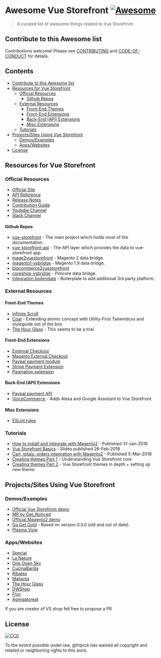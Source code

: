 
# Awesome Vue Storefront [![Awesome](https://cdn.rawgit.com/sindresorhus/awesome/d7305f38d29fed78fa85652e3a63e154dd8e8829/media/badge.svg)](https://github.com/sindresorhus/awesome)

> A curated list of awesome things related to Vue Storefront.


## Contribute to this Awesome list

Contributions welcome! Please see [CONTRIBUTING](https://github.com/frqnck/awesome-vue-storefront/blob/master/CONTRIBUTING.md) and [CODE-OF-CONDUCT](https://github.com/frqnck/awesome-vue-storefront/blob/master/CODE-OF-CONDUCT.md) for details.


## Contents

  - [Contribute to this Awesome list](#contribute-to-this-awesome-list)
  - [Resources for Vue Storefront](#resources-for-vue-storefront)
    - [Official Resources](#official-resources)
      - [Github Repos](#github-repos)
    - [External Resources](#external-resources)
      - [Front-End Themes](#front-end-themes)
      - [Front-End Extensions](#front-end-extensions)
      - [Back-End (API) Extensions](#back-end-api-extensions)
      - [Misc Extensions](#misc-extensions)
    - [Tutorials](#tutorials)
  - [Projects/Sites Using Vue Storefront](#projectssites-using-vue-storefront)
    - [Demos/Examples](#demosexamples)
    - [Apps/Websites](#appswebsites)
  - [License](#license)


## Resources for Vue Storefront

### Official Resources
  - [Official Site](https://www.vuestorefront.io)
  - [API Reference](https://github.com/DivanteLtd/vue-storefront/tree/master/doc)
  - [Release Notes](https://github.com/DivanteLtd/vue-storefront/releases)
  - [Contribution Guide](https://github.com/DivanteLtd/vue-storefront/blob/master/CONTRIBUTING.md)
  - [Youtube Channel](https://www.youtube.com/channel/UCkm1F3Cglty3CE1QwKQUhhg)
  - [Slack Channel](https://vuestorefront.slack.com)
#### Github Repos
  - [vue-storefront](https://github.com/DivanteLtd/vue-storefront) - The main project which holds most of the documentation.
  - [vue-storefront-api](https://github.com/DivanteLtd/vue-storefront-api) - The API layer which provides the data to vue-storefront app.
  - [mage2vuestorefront](https://github.com/DivanteLtd/mage2vuestorefront) - Magento 2 data bridge.
  - [magento1-vsbridge](https://github.com/DivanteLtd/magento1-vsbridge) - Magento 1.9 data bridge. 
  - [bigcommerce2vuestorefront](https://github.com/DivanteLtd/bigcommerce2vuestorefront)
  - [coreshop-vsbridge](https://github.com/DivanteLtd/coreshop-vsbridge) - Pimcore data bridge.
  - [Integration boilerplate](https://github.com/DivanteLtd/vue-storefront-integration-boilerplate) - Boilerplate to add additional 3rd party platform.

### External Resources

#### Front-End Themes
  - [Infinite Scroll](https://github.com/woked/vue-storefront-infinite-scroll-theme)
  - [Coat](https://github.com/dimasch/vsf-theme-coat) - Extending atomic concept with Utility-First Tailwindcss and styleguide out of the box
  - [The Hour Glass](https://github.com/thanhcao/vue-storefront-demo) - This seems to be a trial.

#### Front-End Extensions
  - [External Checkout](https://github.com/filrak/vsf-external-checkout)
  - [Magento External Checkout](https://github.com/DivanteLtd/magento2-external-checkout)
  - [Paypal payment module](https://github.com/develodesign/vsf-payment-paypal)
  - [Stripe Payment Extension](https://github.com/develodesign/vsf-payment-stripe)
  - [Pagination extension](https://github.com/bitbull-team/vue-storefront-pagination)

#### Back-End (API) Extensions
  - [Paypal payment API](https://github.com/develodesign/vsf-payment-paypal-api)
  - [VoiceCommerce](https://github.com/upsidelab/voicecommerce) - Adds Alexa and Google Assistant to Vue Storefront.

#### Misc Extensions
  - [ESLint rules](https://github.com/DavidRouyer/eslint-plugin-vue-storefront)

### Tutorials
  - [How to install and integrate with Magento2](https://medium.com/@piotrkarwatka/vue-storefront-how-to-install-and-integrate-with-magento2-227767dd65b2) - Published 31-Jan-2018
  - [Vue Storefront Basics](https://www.slideshare.net/FilipRakowski/vue-storefront-basics) -  Slides published 26-Feb-2018
  - [Cart, totals, orders integration with Magento2](https://medium.com/@piotrkarwatka/vue-storefront-cart-totals-orders-integration-with-magento2-6fbe6860fcd) - Published 5-Mar-2018 
  - [Creating themes Part 1](https://medium.com/@frakowski/developing-themes-in-vue-storefront-backend-agnostic-ecommerce-pwa-frontend-part-1-72ea3c939593) - Understanding Vue Storefront core
  - [Creating themes Part 2](https://medium.com/@frakowski/creating-themes-in-vue-storefront-part-2-vue-storefront-themes-in-depth-6fe28dee3e40) - Vue Storefront themes in depth + setting up new theme.


##  Projects/Sites Using Vue Storefront

### Demos/Examples
  - [Official Vue Storefront demo](https://demo.vuestorefront.io)
  - [MR by Get_Noticed](https://ecommerce-pwa.io/)
  - [Official Magento2 demo](https://demo-magento2.vuestorefront.io)
  - [Go Get Gold](http://gogetgold.com) - Based on version 0.3.0 (old and out of date).
  - [Plasma Visie](https://demo.mage-pwa.io)

### Apps/Websites
  - [Special](https://www.specialmilano.com/)
  - [La Nature](https://lanature.ru)
  - [One Open Sky](https://www.oneopensky.dk/)
  - [CucinaBarilla](https://www.cucinabarilla.it)
  - [Ribatex](https://ribatex.se/)
  - [Malianta](https://malianta.com/)
  - [The Hour Glass](https://nomosreddot.thehourglass.com/)
  - [DWShop](https://dwshop.pl/)
  - [Flyn](https://flynwetsuits.com/)
  - [Agregatoreat](https://agregatoreat.ru/)
  
  If you are creator of VS shop fell free to propose a PR

## License

[![CC0](http://mirrors.creativecommons.org/presskit/buttons/88x31/svg/cc-zero.svg)](http://creativecommons.org/publicdomain/zero/1.0)

To the extent possible under law, @frqnck has waived all copyright and
related or neighboring rights to this work.
